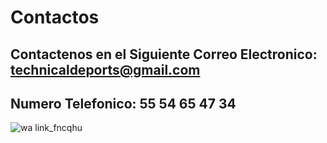 # Contactos
## Contactenos en el Siguiente Correo Electronico: technicaldeports@gmail.com
## Numero Telefonico: 55 54 65 47 34  

![wa link_fncqhu](https://user-images.githubusercontent.com/99769731/158484897-29ae74af-dcf5-4f2c-b82d-4cedae88d76a.png)
